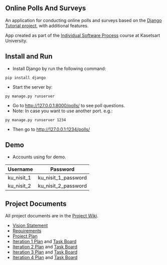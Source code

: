 ## Online Polls And Surveys

An application for conducting online polls and surveys based 
on the [Django Tutorial project](https://docs.djangoproject.com/en/4.1/intro/tutorial01/), with additional features.

App created as part of the [Individual Software Process](https://cpske.github.io/ISP) course at Kasetsart University.

## Install and Run

- Install Django by run the following command:
```
pip install django
```
- Start the server by:
```
py manage.py runserver
```
- Go to http://127.0.0.1:8000/polls/ to see poll questions.
- Note: In case you want to use another port. e.g.:
```
py manage.py runserver 1234
```
- Then go to http://127.0.0.1:1234/polls/

## Demo

- Accounts using for demo.

|    Username    |       Password      |
|----------------|---------------------|
|   ku_nisit_1   | ku_nisit_1_password |
|   ku_nisit_2   | ku_nisit_2_password |

## Project Documents

All project documents are in the [Project Wiki](../../wiki/Home).

- [Vision Statement](../../wiki/Vision%20Statement)
- [Requirements](../../wiki/Requirements)
- [Project Plan](../../wiki/Project%20Plan)
- [Iteration 1 Plan](../../wiki/Iteration%201%20Plan) and [Task Board](https://github.com/users/KwangSensei/projects/1/views/16)
- [Iteration 2 Plan](../../wiki/Iteration%202%20Plan) and [Task Board](https://github.com/users/KwangSensei/projects/1/views/13)
- [Iteration 3 Plan](../../wiki/Iteration%203%20Plan) and [Task Board](https://github.com/users/KwangSensei/projects/1/views/18)
- [Iteration 4 Plan](../../wiki/Iteration%204%20Plan) and [Task Board](https://github.com/users/KwangSensei/projects/1/views/19)
